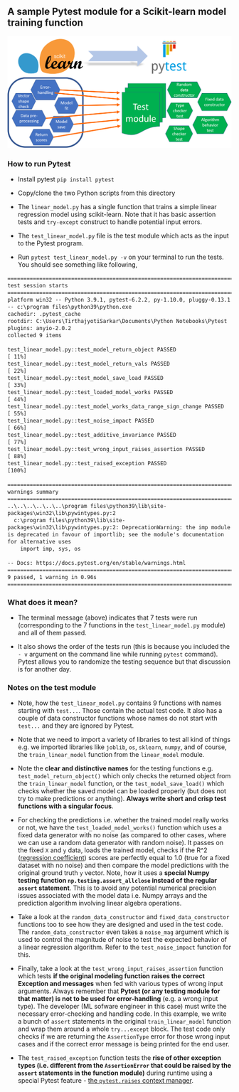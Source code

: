 ## A sample Pytest module for a Scikit-learn model training function

![scheme](https://raw.githubusercontent.com/tirthajyoti/Machine-Learning-with-Python/master/Pytest/Overall-scheme.png)

### How to run Pytest

- Install pytest `pip install pytest`

- Copy/clone the two Python scripts from this directory
- The `linear_model.py` has a single function that trains a simple linear regression model using scikit-learn. Note that it has basic assertion tests and `try-except` construct to handle potential input errors.
- The `test_linear_model.py` file is the test module which acts as the input to the Pytest program.
- Run `pytest test_linear_model.py -v` on your terminal to run the tests. You should see something like following,

```
======================================================================================================= test session starts ======================================================================================================== 
platform win32 -- Python 3.9.1, pytest-6.2.2, py-1.10.0, pluggy-0.13.1 -- c:\program files\python39\python.exe
cachedir: .pytest_cache
rootdir: C:\Users\TirthajyotiSarkar\Documents\Python Notebooks\Pytest
plugins: anyio-2.0.2
collected 9 items                                                                                                                                                                                                                    

test_linear_model.py::test_model_return_object PASSED                                                                                                                                                                         [ 11%] 
test_linear_model.py::test_model_return_vals PASSED                                                                                                                                                                           [ 22%] 
test_linear_model.py::test_model_save_load PASSED                                                                                                                                                                             [ 33%] 
test_linear_model.py::test_loaded_model_works PASSED                                                                                                                                                                          [ 44%] 
test_linear_model.py::test_model_works_data_range_sign_change PASSED                                                                                                                                                          [ 55%] 
test_linear_model.py::test_noise_impact PASSED                                                                                                                                                                                [ 66%] 
test_linear_model.py::test_additive_invariance PASSED                                                                                                                                                                         [ 77%] 
test_linear_model.py::test_wrong_input_raises_assertion PASSED                                                                                                                                                                [ 88%] 
test_linear_model.py::test_raised_exception PASSED                                                                                                                                                                            [100%] 

========================================================================================================= warnings summary ========================================================================================================= 
..\..\..\..\..\..\program files\python39\lib\site-packages\win32\lib\pywintypes.py:2
  c:\program files\python39\lib\site-packages\win32\lib\pywintypes.py:2: DeprecationWarning: the imp module is deprecated in favour of importlib; see the module's documentation for alternative uses
    import imp, sys, os

-- Docs: https://docs.pytest.org/en/stable/warnings.html
=================================================================================================== 9 passed, 1 warning in 0.96s =================================================================================================== 
```

### What does it mean?

- The terminal message (above) indicates that 7 tests were run (corresponding to the 7 functions in the `test_linear_model.py` module) and all of them passed.

- It also shows the order of the tests run (this is because you included the `- v` argument on the command line while running `pytest` command). Pytest allows you to randomize the testing sequence but that discussion is for another day.

### Notes on the test module

- Note, how the `test_linear_model.py` contains 9 functions with names starting with `test...`. Those contain the actual test code. It also has a couple of data constructor functions whose names do not start with `test...` and they are ignored by Pytest.

- Note that we need to import a variety of libraries to test all kind of things e.g. we imported libraries like `joblib`, `os`, `sklearn`, `numpy`, and of course, the `train_linear_model` function from the `linear_model` module.
- Note the **clear and distinctive names** for the testing functions e.g. `test_model_return_object()` which only checks the returned object from the `train_linear_model` function, or the `test_model_save_load()` which checks whether the saved model can be loaded properly (but does not try to make predictions or anything). **Always write short and crisp test functions with a singular focus**. 
- For checking the predictions i.e. whether the trained model really works or not, we have the `test_loaded_model_works()` function which uses a fixed data generator with no noise (as compared to other cases, where we can use a random data generator with random noise). It passes on the fixed `X` and `y` data, loads the trained model, checks if the R^2 ([regression coefficient](https://www.geeksforgeeks.org/python-coefficient-of-determination-r2-score/)) scores are perfectly equal to 1.0 (true for a fixed dataset with no noise) and then compare the model predictions with the original ground truth `y` vector. Note, how it uses a **special Numpy testing function `np.testing.assert_allclose` instead of the regular `assert` statement**. This is to avoid any potential numerical precision issues associated with the model data i.e. Numpy arrays and the prediction algorithm involving linear algebra operations.
- Take a look at the `random_data_constructor` and `fixed_data_constructor` functions too to see how they are designed and used in the test code. The `random_data_constructor` even takes a `noise_mag` argument which is used to control the magnitude of noise to test the expected behavior of a linear regression algorithm. Refer to the `test_noise_impact` function for this.
- Finally, take a look at the `test_wrong_input_raises_assertion` function which tests **if the original modeling function raises the correct Exception and messages** when fed with various types of wrong input arguments. Always remember that **Pytest (or any testing module for that matter) is not to be used for error-handling** (e.g. a wrong input type). The developer (ML sofware engineer in this case) must write the necessary error-checking and handling code. In this example, we write a bunch of `assert` statements in the original `train_linear_model` function and wrap them around a whole `try...except` block. The test code only checks if we are returning the `AssertionType` error for those wrong input cases and if the correct error message is being printed for the end user.
- The `test_raised_exception` function tests the **rise of other exception types (i.e. different from the `AssertionError` that could be raised by the `assert` statements in the function module)** during runtime using a special Pytest feature - [the `pytest.raises` context manager](https://docs.pytest.org/en/reorganize-docs/new-docs/user/pytest_raises.html).
